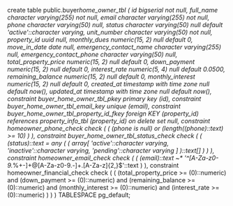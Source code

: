 create table public.buyer*home_owner_tbl (
id bigserial not null,
full_name character varying(255) not null,
email character varying(255) not null,
phone character varying(50) null,
status character varying(50) null default 'active'::character varying,
unit_number character varying(50) not null,
property_id uuid null,
monthly_dues numeric(15, 2) null default 0,
move_in_date date null,
emergency_contact_name character varying(255) null,
emergency_contact_phone character varying(50) null,
total_property_price numeric(15, 2) null default 0,
down_payment numeric(15, 2) null default 0,
interest_rate numeric(5, 4) null default 0.0500,
remaining_balance numeric(15, 2) null default 0,
monthly_interest numeric(15, 2) null default 0,
created_at timestamp with time zone null default now(),
updated_at timestamp with time zone null default now(),
constraint buyer_home_owner_tbl_pkey primary key (id),
constraint buyer_home_owner_tbl_email_key unique (email),
constraint buyer_home_owner_tbl_property_id_fkey foreign KEY (property_id) references property_info_tbl (property_id) on delete set null,
constraint homeowner_phone_check check (
(
(phone is null)
or (length((phone)::text) >= 10)
)
),
constraint buyer_home_owner_tbl_status_check check (
(
(status)::text = any (
(
array[
'active'::character varying,
'inactive'::character varying,
'pending'::character varying
]
)::text[]
)
)
),
constraint homeowner_email_check check (
(
(email)::text ~\* '^[A-Za-z0-9.*%+-]+@[A-Za-z0-9.-]+\.[A-Za-z]{2,}$'::text
)
),
constraint homeowner_financial_check check (
(
(total_property_price >= (0)::numeric)
and (down_payment >= (0)::numeric)
and (remaining_balance >= (0)::numeric)
and (monthly_interest >= (0)::numeric)
and (interest_rate >= (0)::numeric)
)
)
) TABLESPACE pg_default;
